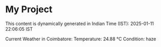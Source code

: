 # My Project

This content is dynamically generated in Indian Time (IST): 2025-01-11 22:06:05 IST


Current Weather in Coimbatore:
Temperature: 24.88 °C
Condition: haze
